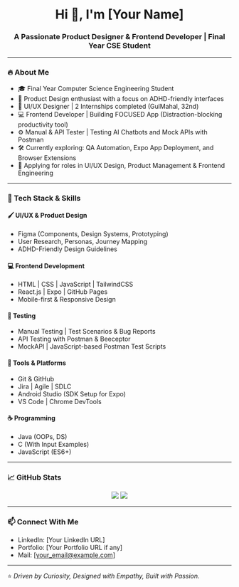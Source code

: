 <h1 align="center">Hi 👋, I'm [Your Name]</h1>
<h3 align="center">A Passionate Product Designer & Frontend Developer | Final Year CSE Student</h3>

---

### 🔥 About Me

- 🎓 Final Year Computer Science Engineering Student  
- 🧠 Product Design enthusiast with a focus on ADHD-friendly interfaces  
- 🎨 UI/UX Designer | 2 Internships completed (GulMahal, 32nd)  
- 💻 Frontend Developer | Building FOCUSED App (Distraction-blocking productivity tool)  
- ⚙️ Manual & API Tester | Testing AI Chatbots and Mock APIs with Postman  
- 🛠 Currently exploring: QA Automation, Expo App Deployment, and Browser Extensions  
- 💼 Applying for roles in UI/UX Design, Product Management & Frontend Engineering  

---

### 🧰 Tech Stack & Skills

#### 🖌️ UI/UX & Product Design
- Figma (Components, Design Systems, Prototyping)
- User Research, Personas, Journey Mapping
- ADHD-Friendly Design Guidelines

#### 💻 Frontend Development
- HTML | CSS | JavaScript | TailwindCSS  
- React.js | Expo | GitHub Pages  
- Mobile-first & Responsive Design  

#### 🧪 Testing
- Manual Testing | Test Scenarios & Bug Reports  
- API Testing with Postman & Beeceptor  
- MockAPI | JavaScript-based Postman Test Scripts

#### 🔧 Tools & Platforms
- Git & GitHub  
- Jira | Agile | SDLC  
- Android Studio (SDK Setup for Expo)  
- VS Code | Chrome DevTools

#### ☕ Programming
- Java (OOPs, DS)  
- C (With Input Examples)  
- JavaScript (ES6+)

---

### 📈 GitHub Stats

<p align="center">
  <img src="https://github-readme-stats.vercel.app/api?username=YourGitHubUsername&show_icons=true&theme=tokyonight" />
  <img src="https://github-readme-stats.vercel.app/api/top-langs/?username=YourGitHubUsername&layout=compact&theme=tokyonight" />
</p>

---

### 📫 Connect With Me

- LinkedIn: [Your LinkedIn URL]  
- Portfolio: [Your Portfolio URL if any]  
- Mail: [your_email@example.com]  

---

⭐️ _Driven by Curiosity, Designed with Empathy, Built with Passion._

